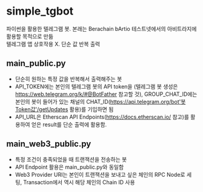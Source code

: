 # simple_tgbot
파이썬을 활용한 텔레그램 봇. 본래는 Berachain bArtio 테스트넷에서의 아비트라지에 활용할 목적으로 만듦  
텔레그램 앱 상호작용 X. 단순 값 반복 출력

## main_public.py
- 단순히 원하는 특정 값을 반복해서 출력해주는 봇
- API_TOKEN에는 본인의 텔레그램 봇의 API token을 (텔레그램 봇 생성은 https://web.telegram.org/k/#@BotFather 참고할 것),  GROUP_CHAT_ID에는 본인의 봇이 들어가 있는 채널의 CHAT_ID(https://api.telegram.org/bot'봇Token값'/getUpdates 활용)를 기입하면 됨
- API_URL은 Etherscan API Endpoints(https://docs.etherscan.io/ 참고)를 활용하여 얻은 result를 단순 출력에 활용함.

## main_web3_public.py
- 특정 조건이 충족되었을 때 트랜잭션을 전송하는 봇
- API Endpoint 활용은 main_public.py와 동일함
- Web3 Provider URI는 본인이 트랜잭션을 보내고 싶은 체인의 RPC Node로 세팅, Transaction에서 역시 해당 체인의 Chain ID 사용
